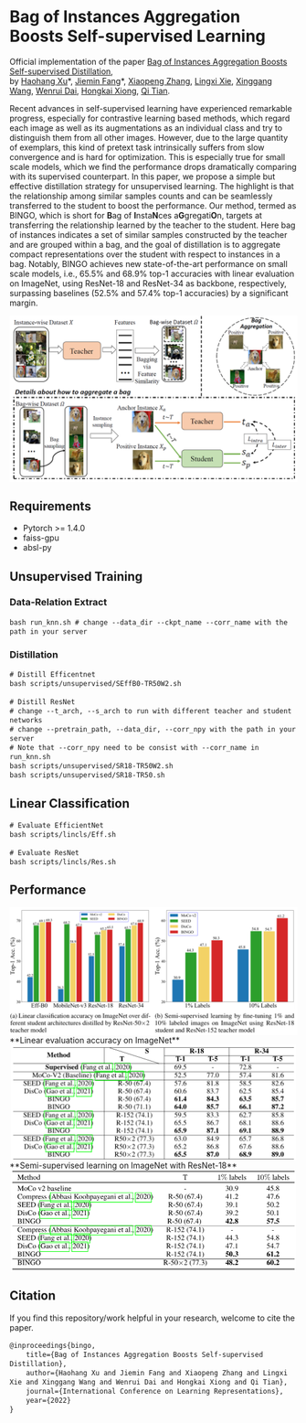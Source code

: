 # Bag of Instances Aggregation Boosts Self-supervised Learning

Official implementation of the paper [Bag of Instances Aggregation Boosts Self-supervised Distillation](https://arxiv.org/abs/2107.01691),  
by [Haohang Xu](https://www.semanticscholar.org/author/Haohang-Xu/1418682427)\*, [Jiemin Fang](https://jaminfong.cn/)*, [Xiaopeng Zhang](https://sites.google.com/site/zxphistory/), [Lingxi Xie](http://lingxixie.com/), [Xinggang Wang](https://xinggangw.info/), [Wenrui Dai](https://scholar.google.com/citations?user=Xg8MhyAAAAAJ&hl=en), [Hongkai Xiong](https://scholar.google.com/citations?user=bB16iN4AAAAJ&hl=en), [Qi Tian](https://scholar.google.com/citations?hl=en&user=61b6eYkAAAAJ).

Recent advances in self-supervised learning have experienced remarkable progress, especially for contrastive learning based methods, which regard each image as well as its augmentations as an individual class and try to distinguish them from all other images. However, due to the large quantity of exemplars, this kind of pretext task intrinsically suffers from slow convergence and is hard for optimization. This is especially true for small scale models, which we find the performance drops dramatically comparing with its supervised counterpart. In this paper, we propose a simple but effective distillation strategy for unsupervised learning. The highlight is that the relationship among similar samples counts and can be seamlessly transferred to the student to boost the performance. Our method, termed as BINGO, which is short for **B**ag of **I**nsta**N**ces a**G**gregati**O**n, targets at transferring the relationship learned by the teacher to the student. Here bag of instances indicates a set of similar samples constructed by the teacher and are grouped within a bag, and the goal of distillation is to aggregate compact representations over the student with respect to instances in a bag. Notably, BINGO achieves new state-of-the-art performance on small scale models, i.e., 65.5% and 68.9% top-1 accuracies with linear evaluation on ImageNet, using ResNet-18 and ResNet-34 as backbone, respectively, surpassing baselines (52.5% and 57.4% top-1 accuracies) by a significant margin. 


<div  align="center">
<img src="./imgs/framework.png" alt="framework" align=center />
</div>

## Requirements
* Pytorch >= 1.4.0
* faiss-gpu
* absl-py

## Unsupervised Training
### Data-Relation Extract
```
bash run_knn.sh # change --data_dir --ckpt_name --corr_name with the path in your server
```
### Distillation
```
# Distill Efficentnet
bash scripts/unsupervised/SEffB0-TR50W2.sh

# Distill ResNet
# change --t_arch, --s_arch to run with different teacher and student networks
# change --pretrain_path, --data_dir, --corr_npy with the path in your server
# Note that --corr_npy need to be consist with --corr_name in run_knn.sh
bash scripts/unsupervised/SR18-TR50W2.sh
bash scripts/unsupervised/SR18-TR50.sh
```


## Linear Classification
```
# Evaluate EfficientNet
bash scripts/lincls/Eff.sh

# Evaluate ResNet
bash scripts/lincls/Res.sh
```

## Performance
<div  align="center">
<img src="./imgs/performance.png" width = "700" alt="performance" align=center />
</div>
**Linear evaluation accuracy on ImageNet**

<div  align="center">
<img src="./imgs/imagenet.png" width = "500" alt="imagenet" align=center />
</div>
**Semi-supervised learning on ImageNet with ResNet-18**

<div  align="center">    
<img src="./imgs/semi.png" width = "500" alt="semi" align=center />
</div>


## Citation
If you find this repository/work helpful in your research, welcome to cite the paper.
```
@inproceedings{bingo,
    title={Bag of Instances Aggregation Boosts Self-supervised Distillation}, 
    author={Haohang Xu and Jiemin Fang and Xiaopeng Zhang and Lingxi Xie and Xinggang Wang and Wenrui Dai and Hongkai Xiong and Qi Tian},
    journal={International Conference on Learning Representations},
    year={2022}
}
